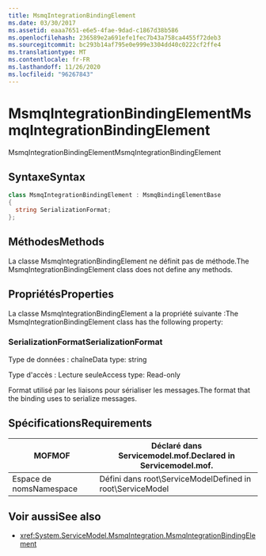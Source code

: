 ```yaml
---
title: MsmqIntegrationBindingElement
ms.date: 03/30/2017
ms.assetid: eaaa7651-e6e5-4fae-9dad-c1867d38b586
ms.openlocfilehash: 236589e2a691efe1fec7b43a758ca4455f72deb3
ms.sourcegitcommit: bc293b14af795e0e999e3304dd40c0222cf2ffe4
ms.translationtype: MT
ms.contentlocale: fr-FR
ms.lasthandoff: 11/26/2020
ms.locfileid: "96267843"
---
```

# <a name="msmqintegrationbindingelement"></a><span data-ttu-id="53f1e-102">MsmqIntegrationBindingElement</span><span class="sxs-lookup"><span data-stu-id="53f1e-102">MsmqIntegrationBindingElement</span></span>

<span data-ttu-id="53f1e-103">MsmqIntegrationBindingElement</span><span class="sxs-lookup"><span data-stu-id="53f1e-103">MsmqIntegrationBindingElement</span></span>  
  
## <a name="syntax"></a><span data-ttu-id="53f1e-104">Syntaxe</span><span class="sxs-lookup"><span data-stu-id="53f1e-104">Syntax</span></span>  
  
```csharp  
class MsmqIntegrationBindingElement : MsmqBindingElementBase  
{  
  string SerializationFormat;  
};  
```  
  
## <a name="methods"></a><span data-ttu-id="53f1e-105">Méthodes</span><span class="sxs-lookup"><span data-stu-id="53f1e-105">Methods</span></span>  

 <span data-ttu-id="53f1e-106">La classe MsmqIntegrationBindingElement ne définit pas de méthode.</span><span class="sxs-lookup"><span data-stu-id="53f1e-106">The MsmqIntegrationBindingElement class does not define any methods.</span></span>  
  
## <a name="properties"></a><span data-ttu-id="53f1e-107">Propriétés</span><span class="sxs-lookup"><span data-stu-id="53f1e-107">Properties</span></span>  

 <span data-ttu-id="53f1e-108">La classe MsmqIntegrationBindingElement a la propriété suivante :</span><span class="sxs-lookup"><span data-stu-id="53f1e-108">The MsmqIntegrationBindingElement class has the following property:</span></span>  
  
### <a name="serializationformat"></a><span data-ttu-id="53f1e-109">SerializationFormat</span><span class="sxs-lookup"><span data-stu-id="53f1e-109">SerializationFormat</span></span>  

 <span data-ttu-id="53f1e-110">Type de données : chaîne</span><span class="sxs-lookup"><span data-stu-id="53f1e-110">Data type: string</span></span>  
  
 <span data-ttu-id="53f1e-111">Type d'accès : Lecture seule</span><span class="sxs-lookup"><span data-stu-id="53f1e-111">Access type: Read-only</span></span>  
  
 <span data-ttu-id="53f1e-112">Format utilisé par les liaisons pour sérialiser les messages.</span><span class="sxs-lookup"><span data-stu-id="53f1e-112">The format that the binding uses to serialize messages.</span></span>  
  
## <a name="requirements"></a><span data-ttu-id="53f1e-113">Spécifications</span><span class="sxs-lookup"><span data-stu-id="53f1e-113">Requirements</span></span>  
  
|<span data-ttu-id="53f1e-114">MOF</span><span class="sxs-lookup"><span data-stu-id="53f1e-114">MOF</span></span>|<span data-ttu-id="53f1e-115">Déclaré dans Servicemodel.mof.</span><span class="sxs-lookup"><span data-stu-id="53f1e-115">Declared in Servicemodel.mof.</span></span>|  
|---------|-----------------------------------|  
|<span data-ttu-id="53f1e-116">Espace de noms</span><span class="sxs-lookup"><span data-stu-id="53f1e-116">Namespace</span></span>|<span data-ttu-id="53f1e-117">Défini dans root\ServiceModel</span><span class="sxs-lookup"><span data-stu-id="53f1e-117">Defined in root\ServiceModel</span></span>|  
  
## <a name="see-also"></a><span data-ttu-id="53f1e-118">Voir aussi</span><span class="sxs-lookup"><span data-stu-id="53f1e-118">See also</span></span>

- <xref:System.ServiceModel.MsmqIntegration.MsmqIntegrationBindingElement>
